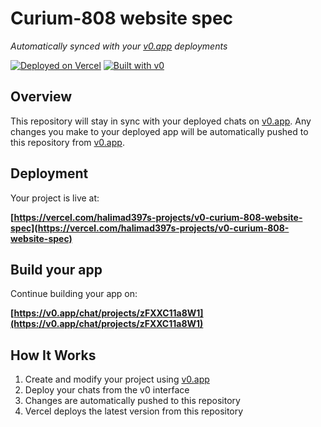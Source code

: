 # Curium-808 website spec

*Automatically synced with your [v0.app](https://v0.app) deployments*

[![Deployed on Vercel](https://img.shields.io/badge/Deployed%20on-Vercel-black?style=for-the-badge&logo=vercel)](https://vercel.com/halimad397s-projects/v0-curium-808-website-spec)
[![Built with v0](https://img.shields.io/badge/Built%20with-v0.app-black?style=for-the-badge)](https://v0.app/chat/projects/zFXXC11a8W1)

## Overview

This repository will stay in sync with your deployed chats on [v0.app](https://v0.app).
Any changes you make to your deployed app will be automatically pushed to this repository from [v0.app](https://v0.app).

## Deployment

Your project is live at:

**[https://vercel.com/halimad397s-projects/v0-curium-808-website-spec](https://vercel.com/halimad397s-projects/v0-curium-808-website-spec)**

## Build your app

Continue building your app on:

**[https://v0.app/chat/projects/zFXXC11a8W1](https://v0.app/chat/projects/zFXXC11a8W1)**

## How It Works

1. Create and modify your project using [v0.app](https://v0.app)
2. Deploy your chats from the v0 interface
3. Changes are automatically pushed to this repository
4. Vercel deploys the latest version from this repository